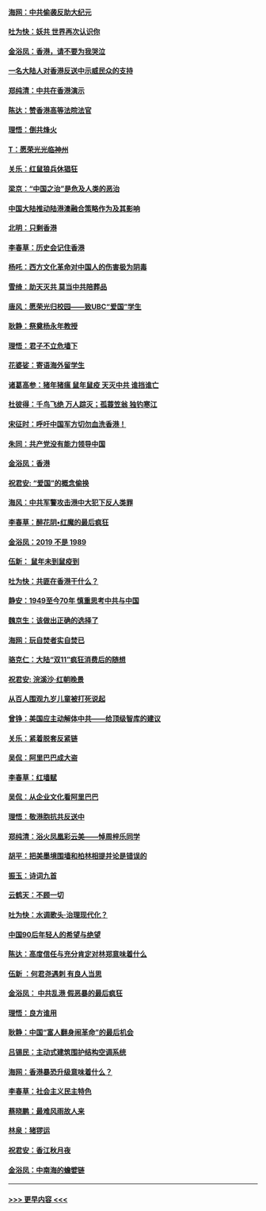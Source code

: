 #### [海网：中共偷袭反助大纪元](../pages/nsc993/n11673515.md?t=11230055) 
#### [吐为快：妖共 世界再次认识你](../pages/nsc993/n11673506.md?t=11230055) 
#### [金浴凤：香港，请不要为我哭泣](../pages/nsc993/n11673248.md?t=11230055) 
#### [一名大陆人对香港反送中示威民众的支持](../pages/nsc993/n11672615.md?t=11230055) 
#### [郑纯清：中共在香港演示](../pages/nsc993/n11670539.md?t=11230055) 
#### [陈达：赞香港高等法院法官](../pages/nsc993/n11669542.md?t=11230055) 
#### [理悟：倒共烽火](../pages/nsc993/n11668844.md?t=11230055) 
#### [T：愿荣光光临神州](../pages/nsc993/n11668421.md?t=11230055) 
#### [关乐：红鼠狼兵休猖狂](../pages/nsc993/n11668378.md?t=11230055) 
#### [梁京：“中国之治”是危及人类的恶治](../pages/nsc993/n11668328.md?t=11230055) 
#### [中国大陆推动陆港澳融合策略作为及其影响](../pages/nsc993/n11668157.md?t=11230055) 
#### [北明：只剩香港](../pages/nsc993/n11668002.md?t=11230055) 
#### [李春草：历史会记住香港](../pages/nsc993/n11667927.md?t=11230055) 
#### [杨吒：西方文化革命对中国人的伤害极为阴毒](../pages/nsc993/n11664521.md?t=11230055) 
#### [雪绮：助天灭共 莫当中共陪葬品](../pages/nsc993/n11662650.md?t=11230055) 
#### [唐风：愿荣光归校园——致UBC“爱国”学生](../pages/nsc993/n11662194.md?t=11230055) 
#### [耿静：祭奠杨永年教授](../pages/nsc993/n11662514.md?t=11230055) 
#### [理悟：君子不立危墙下](../pages/nsc993/n11662172.md?t=11230055) 
#### [花婆娑：寄语海外留学生](../pages/nsc993/n11662121.md?t=11230055) 
#### [诸葛高参：猪年猪瘟 鼠年鼠疫 天灭中共 谁挡谁亡](../pages/nsc993/n11661980.md?t=11230055) 
#### [杜彼得：千鸟飞绝 万人踪灭；孤蓑笠翁 独钓寒江](../pages/nsc993/n11661170.md?t=11230055) 
#### [宋征时：呼吁中国军方切勿血洗香港！](../pages/nsc993/n11415318.md?t=11230055) 
#### [朱同：共产党没有能力领导中国](../pages/nsc993/n11660421.md?t=11230055) 
#### [金浴凤：香港](../pages/nsc993/n11660419.md?t=11230055) 
#### [祝君安: “爱国”的概念偷换](../pages/nsc993/n11659706.md?t=11230055) 
#### [海风：中共军警攻击港中大犯下反人类罪](../pages/nsc993/n11659632.md?t=11230055) 
#### [李春草：醉花阴•红魔的最后疯狂](../pages/nsc993/n11659287.md?t=11230055) 
#### [金浴凤：2019 不是 1989](../pages/nsc993/n11657663.md?t=11230055) 
#### [伍新： 鼠年未到鼠疫到](../pages/nsc993/n11655098.md?t=11230055) 
#### [吐为快：共匪在香港干什么？](../pages/nsc993/n11654891.md?t=11230055) 
#### [静安：1949至今70年 慎重思考中共与中国](../pages/nsc993/n11651244.md?t=11230055) 
#### [魏京生：该做出正确的选择了](../pages/nsc993/n11653084.md?t=11230055) 
#### [海网：玩自焚者实自焚已](../pages/nsc993/n11652423.md?t=11230055) 
#### [骆克仁：大陆“双11”疯狂消费后的随想](../pages/nsc993/n11652305.md?t=11230055) 
#### [祝君安: 浣溪沙·红朝晚景](../pages/nsc993/n11652258.md?t=11230055) 
#### [从百人围观九岁儿童被打死说起](../pages/nsc993/n11651030.md?t=11230055) 
#### [曾铮：美国应主动解体中共——给顶级智库的建议](../pages/nsc993/n11649888.md?t=11230055) 
#### [关乐：紧着脱套反紧链](../pages/nsc993/n11649069.md?t=11230055) 
#### [吴侃：阿里巴巴成大盗](../pages/nsc993/n11645523.md?t=11230055) 
#### [李春草：红墙赋](../pages/nsc993/n11646389.md?t=11230055) 
#### [吴侃：从企业文化看阿里巴巴](../pages/nsc993/n11645476.md?t=11230055) 
#### [理悟：敬港胞抗共反送中](../pages/nsc993/n11645466.md?t=11230055) 
#### [郑纯清：浴火凤凰彩云美——悼周梓乐同学](../pages/nsc993/n11645155.md?t=11230055) 
#### [胡平：把美墨境围墙和柏林相提并论是错误的](../pages/nsc993/n11645134.md?t=11230055) 
#### [振玉：诗词九首](../pages/nsc993/n11644081.md?t=11230055) 
#### [云鹤天：不顾一切](../pages/nsc993/n11643508.md?t=11230055) 
#### [吐为快：水调歌头·治理现代化？](../pages/nsc993/n11643485.md?t=11230055) 
#### [中国90后年轻人的希望与绝望](../pages/nsc993/n11642317.md?t=11230055) 
#### [陈达：高度信任与充分肯定对林郑意味着什么](../pages/nsc993/n11641441.md?t=11230055) 
#### [伍新 ：何君尧遇刺 有良人当思](../pages/nsc993/n11641503.md?t=11230055) 
#### [金浴凤： 中共乱港  假恶暴的最后疯狂](../pages/nsc993/n11641495.md?t=11230055) 
#### [理悟：良方谁用](../pages/nsc993/n11641463.md?t=11230055) 
#### [耿静：中国“富人翻身闹革命”的最后机会](../pages/nsc993/n11640655.md?t=11230055) 
#### [吕锡民：主动式建筑围护结构空调系统](../pages/nsc993/n11640168.md?t=11230055) 
#### [海网：香港暴恐升级意味着什么？](../pages/nsc993/n11635904.md?t=11230055) 
#### [李春草：社会主义民主特色](../pages/nsc993/n11634657.md?t=11230055) 
#### [蔡晓鹏：最难风雨故人来](../pages/nsc993/n11633145.md?t=11230055) 
#### [林泉：猪猡运](../pages/nsc993/n11631469.md?t=11230055) 
#### [祝君安：香江秋月夜](../pages/nsc993/n11631440.md?t=11230055) 
#### [金浴凤：中南海的蟾嬖链](../pages/nsc993/n11631290.md?t=11230055) 

----
#### [ >>> 更早内容 <<< ](../indexes/nsc993-earlier.md)
